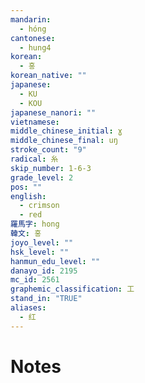 ```yaml
---
mandarin:
  - hóng
cantonese:
  - hung4
korean:
  - 홍
korean_native: ""
japanese:
  - KU
  - KOU
japanese_nanori: ""
vietnamese:
middle_chinese_initial: ɣ
middle_chinese_final: uŋ
stroke_count: "9"
radical: 糸
skip_number: 1-6-3
grade_level: 2
pos: ""
english:
  - crimson
  - red
羅馬字: hong
韓文: 홍
joyo_level: ""
hsk_level: ""
hanmun_edu_level: ""
danayo_id: 2195
mc_id: 2561
graphemic_classification: 工
stand_in: "TRUE"
aliases:
  - 红
---
```


# Notes
